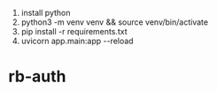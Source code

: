 1. install python
2. python3 -m venv venv && source venv/bin/activate
3. pip install -r requirements.txt
4. uvicorn app.main:app --reload

# rb-auth
